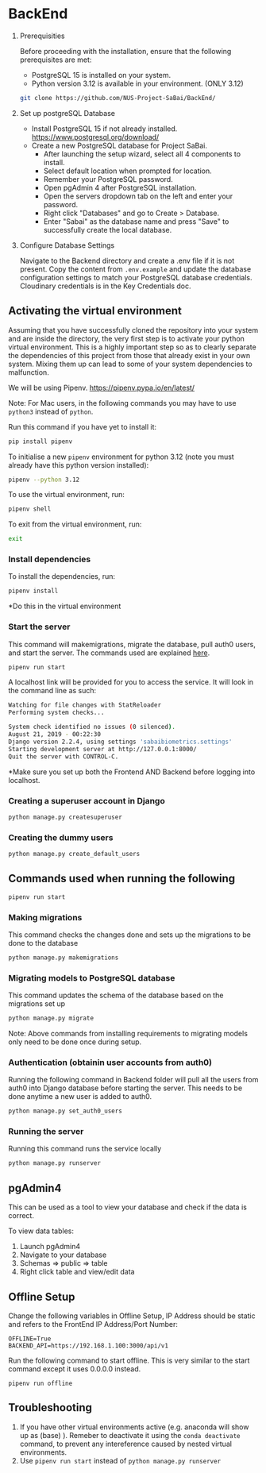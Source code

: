 # BackEnd

1. Prerequisities

   Before proceeding with the installation, ensure that the following prerequisites are met:

   - PostgreSQL 15 is installed on your system.
   - Python version 3.12 is available in your environment. (ONLY 3.12)

   ```bash
   git clone https://github.com/NUS-Project-SaBai/BackEnd/
   ```

2. Set up postgreSQL Database

   - Install PostgreSQL 15 if not already installed. https://www.postgresql.org/download/
   - Create a new PostgreSQL database for Project SaBai.
      - After launching the setup wizard, select all 4 components to install.
      - Select default location when prompted for location.
      - Remember your PostgreSQL password.
      - Open pgAdmin 4 after PostgreSQL installation.
      - Open the servers dropdown tab on the left and enter your password.
      - Right click "Databases" and go to Create > Database.
      - Enter "Sabai" as the database name and press "Save" to successfully create the local database.

3. Configure Database Settings

   Navigate to the Backend directory and create a .env file if it is not present. Copy the content from `.env.example` and update the database configuration settings to match your PostgreSQL database credentials. Cloudinary credentials is in the Key Credentials doc.

## Activating the virtual environment

Assuming that you have successfully cloned the repository into your system and are inside the directory, the very first step is to activate your python virtual environment. This is a highly important step so as to clearly separate the dependencies of this project from those that already exist in your own system. Mixing them up can lead to some of your system dependencies to malfunction.

We will be using Pipenv. <https://pipenv.pypa.io/en/latest/>

Note: For Mac users, in the following commands you may have to use `python3` instead of `python`.

Run this command if you have yet to install it:

```bash
pip install pipenv
```

To initialise a new `pipenv` environment for python 3.12 (note you must already have this python version installed):

```bash
pipenv --python 3.12
```

To use the virtual environment, run:

```bash
pipenv shell
```

To exit from the virtual environment, run:

```bash
exit
```

### Install dependencies

To install the dependencies, run:

```bash
pipenv install
```

\*Do this in the virtual environment

### Start the server

This command will makemigrations, migrate the database, pull auth0 users, and start the server. The commands used are explained [here](#commands-used-when-running-the-following).

```bash
pipenv run start
```



A localhost link will be provided for you to access the service. It will look in the command line as such:

```bash
Watching for file changes with StatReloader
Performing system checks...

System check identified no issues (0 silenced).
August 21, 2019 - 00:22:30
Django version 2.2.4, using settings 'sabaibiometrics.settings'
Starting development server at http://127.0.0.1:8000/
Quit the server with CONTROL-C.
```

\*Make sure you set up both the Frontend AND Backend before logging into localhost.

### Creating a superuser account in Django

```bash
python manage.py createsuperuser
```

### Creating the dummy users

```bash
python manage.py create_default_users
```

## Commands used when running the following

```bash
pipenv run start
```

### Making migrations

This command checks the changes done and sets up the migrations to be done to the database

```bash
python manage.py makemigrations
```

### Migrating models to PostgreSQL database

This command updates the schema of the database based on the migrations set up

```bash
python manage.py migrate
```

Note: Above commands from installing requirements to migrating models only need to be done once during setup.

### Authentication (obtainin user accounts from auth0)

Running the following command in Backend folder will pull all the users from auth0 into Django database before starting the server.
This needs to be done anytime a new user is added to auth0.

```bash
python manage.py set_auth0_users
```

### Running the server

Running this command runs the service locally

```bash
python manage.py runserver
```

## pgAdmin4

This can be used as a tool to view your database and check if the data is correct.

To view data tables:

1.  Launch pgAdmin4
2.  Navigate to your database
3.  Schemas => public => table
4.  Right click table and view/edit data

## Offline Setup

Change the following variables in Offline Setup, IP Address should be static and refers to the FrontEnd IP Address/Port Number:
```
OFFLINE=True
BACKEND_API=https://192.168.1.100:3000/api/v1
```

Run the following command to start offline. This is very similar to the start command except it uses 0.0.0.0 instead.
```
pipenv run offline
```

## Troubleshooting

1. If you have other virtual environments active (e.g. anaconda will show up as (base) ). Remeber to deactivate it using the `conda deactivate` command, to prevent any intereference caused by nested virtual environments.
2. Use `pipenv run start` instead of `python manage.py runserver`
